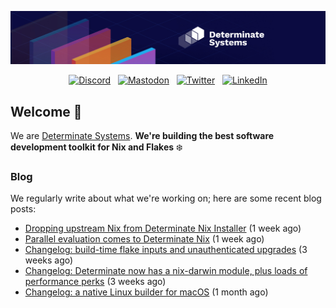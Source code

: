 <p align="center">
  <a href="https://determinate.systems" target="_blank"><img src="https://raw.githubusercontent.com/determinatesystems/.github/main/.github/banner.jpg"></a>
</p>
<p align="center">
  &nbsp;<a href="https://determinate.systems/discord" target="_blank"><img alt="Discord" src="https://img.shields.io/discord/1116012109709463613?style=for-the-badge&logo=discord&logoColor=%23ffffff&label=Discord&labelColor=%234253e8&color=%23e4e2e2"></a>&nbsp;
  &nbsp;<a href="https://hachyderm.io/@determinatesystems" target="_blank"><img alt="Mastodon" src="https://img.shields.io/badge/Mastodon-6468fa?style=for-the-badge&logo=mastodon&logoColor=%23ffffff"></a>&nbsp;
  &nbsp;<a href="https://twitter.com/DeterminateSys" target="_blank"><img alt="Twitter" src="https://img.shields.io/badge/Twitter-303030?style=for-the-badge&logo=x&logoColor=%23ffffff"></a>&nbsp;
  &nbsp;<a href="https://www.linkedin.com/company/determinate-systems" target="_blank"><img alt="LinkedIn" src="https://img.shields.io/badge/LinkedIn-1667be?style=for-the-badge&logo=linkedin&logoColor=%23ffffff"></a>&nbsp;
</p>

## Welcome 👋

We are [Determinate Systems](https://determinate.systems).
**We're building the best software development toolkit for Nix and Flakes** ❄️

### Blog 

We regularly write about what we're working on; here are some recent blog posts:


- [Dropping upstream Nix from Determinate Nix Installer](https://determinate.systems/blog/installer-dropping-upstream/) (1 week ago)
- [Parallel evaluation comes to Determinate Nix](https://determinate.systems/blog/changelog-determinate-nix-3111/) (1 week ago)
- [Changelog: build-time flake inputs and unauthenticated upgrades](https://determinate.systems/blog/changelog-determinate-nix-390/) (3 weeks ago)
- [Changelog: Determinate now has a nix-darwin module, plus loads of performance perks](https://determinate.systems/blog/changelog-determinate-nix-386/) (3 weeks ago)
- [Changelog: a native Linux builder for macOS](https://determinate.systems/blog/changelog-determinate-nix-384/) (1 month ago)
